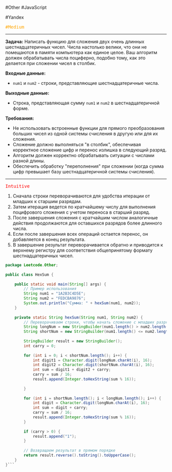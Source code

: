  #Other #JavaScript

#Yandex 

<kbd><span style="color:orange;">#Medium</span> </kbd>


---

**Задача:** Написать функцию для сложения двух очень длинных шестнадцатеричных чисел. Числа настолько велики, что они не помещаются в памяти компьютера как единое целое. Ваш алгоритм должен обрабатывать числа поциферно, подобно тому, как это делается при сложении чисел в столбик.

**Входные данные:**

- `num1` и `num2` - строки, представляющие шестнадцатеричные числа.

**Выходные данные:**

- Строка, представляющая сумму `num1` и `num2` в шестнадцатеричной форме.

**Требования:**

- Не использовать встроенные функции для прямого преобразования больших чисел из одной системы счисления в другую или для их сложения.
- Сложение должно выполняться "в столбик", обеспечивая корректное сложение цифр и перенос излишка в следующий разряд.
- Алгоритм должен корректно обрабатывать ситуации с числами разной длины.
- Обеспечить обработку "переполнения" при сложении (когда сумма цифр превышает базу шестнадцатеричной системы счисления).

---

<kbd><span style="color:red;"> Intuitive</span></kbd>

1.  Сначала строки переворачиваются для удобства итерации от младших к старшим разрядам. 
2. Затем итерация ведется по кратчайшему числу для выполнения поцифрового сложения с учетом переноса в старший разряд. 
3. После завершения сложения с кратчайшим числом аналогичные действия продолжаются для оставшихся разрядов более длинного числа. 
4. Если после завершения всех операций остается перенос, он добавляется в конец результата. 
5. В завершение результат переворачивается обратно и приводится к верхнему регистру для соответствия общепринятому формату шестнадцатеричных чисел.

```java
package Leetcode.Other;  
  
public class HexSum {  
  
    public static void main(String[] args) {  
        // Пример использования  
        String num1 = "1A2B3C4D5E";  
        String num2 = "FEDCBA9876";  
        System.out.println("Сумма: " + hexSum(num1, num2));  
    }  
  
    private static String hexSum(String num1, String num2) {  
        // Переворачиваем строки, чтобы начать сложение с младших разрядов  
        String longNum = new StringBuilder(num1.length() > num2.length() ? num1 : num2).reverse().toString();  
        String shortNum = new StringBuilder(num1.length() <= num2.length() ? num1 : num2).reverse().toString();  
  
        StringBuilder result = new StringBuilder();  
        int carry = 0;  
  
        for (int i = 0; i < shortNum.length(); i++) {  
            int digit1 = Character.digit(longNum.charAt(i), 16);  
            int digit2 = Character.digit(shortNum.charAt(i), 16);  
            int sum = digit1 + digit2 + carry;  
            carry = sum / 16;  
            result.append(Integer.toHexString(sum % 16));  
              
        }  
  
        for (int i = shortNum.length(); i < longNum.length(); i++) {  
            int digit = Character.digit(longNum.charAt(i), 16);  
            int sum = digit + carry;  
            carry = sum / 16;  
            result.append(Integer.toHexString(sum % 16));  
        }  
  
        if (carry > 0) {  
            result.append("1");  
        }  
  
        // Возвращаем результат в прямом порядке  
        return result.reverse().toString().toUpperCase();  
    }  
}```
